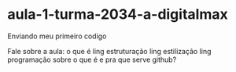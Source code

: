 # aula-1-turma-2034-a-digitalmax
Enviando meu primeiro codigo


Fale sobre a aula:
o que é ling estruturação
ling estilização
ling programação
sobre o que é e pra que serve github?
